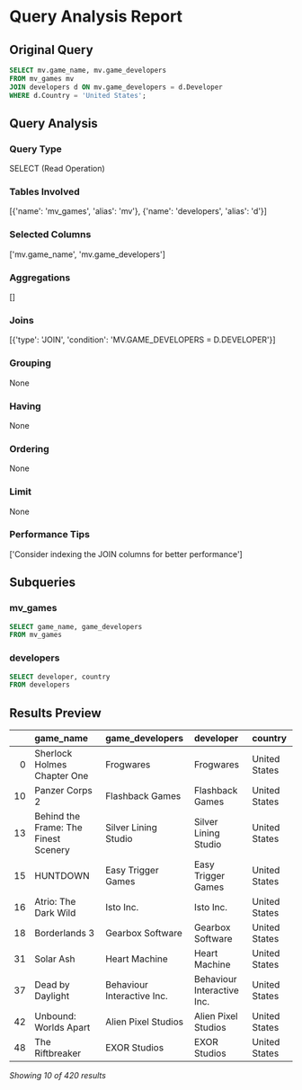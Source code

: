 # Query Analysis Report

## Original Query
```sql
SELECT mv.game_name, mv.game_developers
FROM mv_games mv
JOIN developers d ON mv.game_developers = d.Developer
WHERE d.Country = 'United States';
```

## Query Analysis

### Query Type
SELECT (Read Operation)

### Tables Involved
[{'name': 'mv_games', 'alias': 'mv'}, {'name': 'developers', 'alias': 'd'}]

### Selected Columns
['mv.game_name', 'mv.game_developers']

### Aggregations
[]

### Joins
[{'type': 'JOIN', 'condition': 'MV.GAME_DEVELOPERS = D.DEVELOPER'}]

### Grouping
None

### Having
None

### Ordering
None

### Limit
None

### Performance Tips
['Consider indexing the JOIN columns for better performance']

## Subqueries

### mv_games
```sql
SELECT game_name, game_developers
FROM mv_games
```

### developers
```sql
SELECT developer, country
FROM developers
```

## Results Preview
|    | game_name                            | game_developers            | developer                  | country       |
|---:|:-------------------------------------|:---------------------------|:---------------------------|:--------------|
|  0 | Sherlock Holmes Chapter One          | Frogwares                  | Frogwares                  | United States |
| 10 | Panzer Corps 2                       | Flashback Games            | Flashback Games            | United States |
| 13 | Behind the Frame: The Finest Scenery | Silver Lining Studio       | Silver Lining Studio       | United States |
| 15 | HUNTDOWN                             | Easy Trigger Games         | Easy Trigger Games         | United States |
| 16 | Atrio: The Dark Wild                 | Isto Inc.                  | Isto Inc.                  | United States |
| 18 | Borderlands 3                        | Gearbox Software           | Gearbox Software           | United States |
| 31 | Solar Ash                            | Heart Machine              | Heart Machine              | United States |
| 37 | Dead by Daylight                     | Behaviour Interactive Inc. | Behaviour Interactive Inc. | United States |
| 42 | Unbound: Worlds Apart                | Alien Pixel Studios        | Alien Pixel Studios        | United States |
| 48 | The Riftbreaker                      | EXOR Studios               | EXOR Studios               | United States |

*Showing 10 of 420 results*
